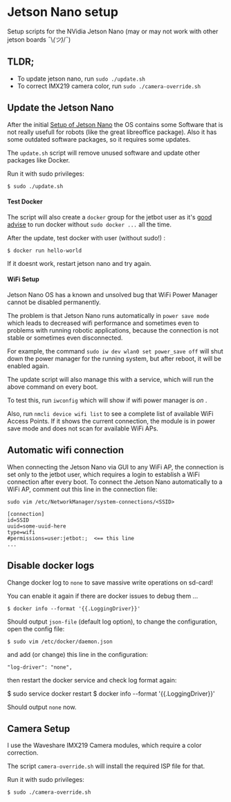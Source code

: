 # Jetson Nano setup

Setup scripts for the NVidia Jetson Nano (may or may not work with other jetson boards ¯\\_(ツ)_/¯)

## TLDR;

- To update jetson nano, run `sudo ./update.sh`
- To correct IMX219 camera color, run `sudo ./camera-override.sh`

## Update the Jetson Nano

After the initial [Setup of Jetson Nano](https://developer.nvidia.com/embedded/learn/get-started-jetson-nano-devkit#setup) the OS contains some Software that is not really usefull for robots (like the great libreoffice package). Also it has some outdated software packages, so it requires some updates.

The `update.sh` script will remove unused software and update other packages like Docker.

Run it with sudo privileges:

```
$ sudo ./update.sh
```

#### Test Docker

The script will also create a `docker` group for the jetbot user as it's [good advise](https://docs.docker.com/engine/install/linux-postinstall/) to run docker without `sudo docker ...` all the time.

After the update, test docker with user (without sudo!) :

`$ docker run hello-world`

If it doesnt work, restart jetson nano and try again.

#### WiFi Setup

Jetson Nano OS has a known and unsolved bug that WiFi Power Manager cannot be disabled permanently.

The problem is that Jetson Nano runs automatically in `power save mode` which leads to decreased wifi performance and sometimes even to problems with running robotic applications, because the connection is not stable or sometimes even disconnected.

For example, the command `sudo iw dev wlan0 set power_save off` will shut down the power manager for the running system, but after reboot, it will be enabled again.

The update script will also manage this with a service, which will run the above command on every boot.

To test this, run `iwconfig` which will show if wifi power manager is _on_ .

Also, run `nmcli device wifi list` to see a complete list of available WiFi Access Points. If it shows the current connection, the module is in power save mode and does not scan for available WiFi APs.

## Automatic wifi connection

When connecting the Jetson Nano via GUI to any WiFi AP, the connection is set only to the jetbot user, which requires a login to establish a WiFi connection after every boot. To connect the Jetson Nano automatically to a WiFi AP, comment out this line in the connection file:

`sudo vim /etc/NetworkManager/system-connections/<SSID>`

```
[connection]
id=SSID
uuid=some-uuid-here
type=wifi
#permissions=user:jetbot:;  <== this line
...
```

## Disable docker logs

Change docker log to `none` to save massive write operations on sd-card!

You can enable it again if there are docker issues to debug them ...

`$ docker info --format '{{.LoggingDriver}}'`

Should output `json-file` (default log option), to change the configuration, open the config file:

`$ sudo vim /etc/docker/daemon.json`

and add (or change) this line in the configuration:

`"log-driver": "none",`

then restart the docker service and check log format again:

$ sudo service docker restart
$ docker info --format '{{.LoggingDriver}}'

Should output `none` now.

## Camera Setup

I use the Waveshare IMX219 Camera modules, which require a color correction.

The script `camera-override.sh` will install the required ISP file for that.

Run it with sudo privileges:

```
$ sudo ./camera-override.sh
```
